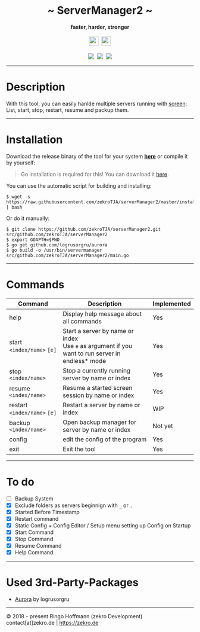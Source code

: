  <div align="center">
     <h1>~ ServerManager2 ~</h1>
     <strong>faster, harder, stronger</strong><br><br>
     <img src="https://forthebadge.com/images/badges/made-with-go.svg" height="25"/>&nbsp;
     <img src="https://forthebadge.com/images/badges/powered-by-jeffs-keyboard.svg" height="25" />
     <br>
     <br>
     <a href="https://travis-ci.org/zekroTJA/serverManager2"><img src="https://travis-ci.org/zekroTJA/serverManager2.svg?branch=master"/></a>&nbsp;
     <a class="badge-align" href="https://www.codacy.com/app/zekroTJA/serverManager2?utm_source=github.com&amp;utm_medium=referral&amp;utm_content=zekroTJA/serverManager2&amp;utm_campaign=Badge_Grade"><img src="https://api.codacy.com/project/badge/Grade/a0d09c2e78f748e2ab81a236baeb5b44"/></a>&nbsp;
     <a href="https://github.com/zekroTJA/serverManager2/releases"><img src="https://img.shields.io/github/release/zekroTJA/serverManager2/all.svg"/></a>
 </div>

---

# Description

With this tool, you can easily hanlde multiple servers running with [screen](https://linux.die.net/man/1/screen):  
List, start, stop, restart, resume and packup them.

---

# Installation

Download the release binary of the tool for your system [**here**](https://github.com/zekroTJA/serverManager2/releases) or compile it by yourself:

> Go installation is required for this!
> You can download it [here](https://golang.org/dl/).

You can use the automatic script for building and installing:
```
$ wget -s https://raw.githubusercontent.com/zekroTJA/serverManager2/master/install.bash | bash
```

Or do it manually:
```
$ git clone https://github.com/zekroTJA/serverManager2.git src/github.com/zekroTJA/serverManager2
$ export GOAPTH=$PWD
$ go get github.com/logrusorgru/aurora
$ go build -o /usr/bin/servermanager src/github.com/zekroTJA/serverManager2/main.go
```

---

# Commands

Command | Description | Implemented
--------|---------|-------
help | Display help message about all commands | Yes
start `<index/name>` `[e]` | Start a server by name or index<br>Use `e` as argument if you want to run server in endless* mode | Yes
stop `<index/name>` | Stop a currently running server by name or index | Yes
resume `<index/name>` | Resume a started screen session by name or index | Yes
restart `<index/name>` `[e]` | Restart a server by name or index | WIP
backup `<index/name>` | Open backup manager for server by name or index | Not yet
config | edit the config of the program | Yes
exit | Exit the tool | Yes

---

# To do

- [ ] Backup System
- [x] Exclude folders as servers beginnign with `_` or `.`
- [x] Started Before Timestamp
- [x] Restart command
- [x] Static Config + Config Editor / Setup menu setting up Config on Startup
- [x] Start Command
- [x] Stop Command
- [x] Resume Command
- [x] Help Command

---

# Used 3rd-Party-Packages

- [Aurora](https://github.com/logrusorgru/aurora) by logrusorgru

---

© 2018 - present Ringo Hoffmann (zekro Development)  
contact[at]zekro.de | https://zekro.de
